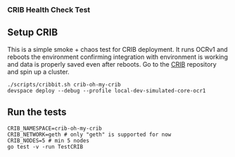 ### CRIB Health Check Test

## Setup CRIB
This is a simple smoke + chaos test for CRIB deployment.
It runs OCRv1 and reboots the environment confirming integration with environment is working and data is properly saved even after reboots.
Go to the [CRIB](https://github.com/smartcontractkit/crib) repository and spin up a cluster.

```shell
./scripts/cribbit.sh crib-oh-my-crib
devspace deploy --debug --profile local-dev-simulated-core-ocr1
```

## Run the tests
```shell
CRIB_NAMESPACE=crib-oh-my-crib
CRIB_NETWORK=geth # only "geth" is supported for now
CRIB_NODES=5 # min 5 nodes
go test -v -run TestCRIB
```